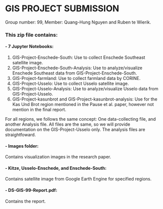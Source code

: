 # GIS PROJECT SUBMISSION

Group number: 99, Member: Quang-Hung Nguyen and Ruben te Wierik. 


### This zip file contains: 

#### - 7 Jupyter Notebooks: 

1. GIS-Project-Enschede-South: Use to collect Enschede Southeast satellite image.
2. GIS-Project-Enschede-South-Analysis: Use to analyze/visualize Enschede Southeast data from GIS-Project-Enschede-South. 
3. GIS-Project-farmland: Use to collect farmland data by CORINE. 
4. GIS-Project-Usselo: Use to collect Usselo satellite image. 
5. GIS-Project-Usselo-Analysis: Use to analyze/visualize Usselo data from GIS-Project-Usselo. 
6. GIS-Project-kasunbrot and GIS-Project-kasunbrot-analysis: Use for the Kas Und Brot region mentioned in the Pause et al. paper, however not mention in the final report. 

For all regions, we follows the same concept: One data-collecting file, and another Analysis file. 
All files are the same, so we will provide documentation on the GIS-Project-Usselo only. The analysis files are straightfoward. 

#### - Images folder:
Contains visualization images in the research paper.

#### - Kitze, Usselo-Enschede, and Enschede-South:
Contains satellite image from Google Earth Engine for specified regions. 

#### - DS-GIS-99-Report.pdf: 
Contains the report.


